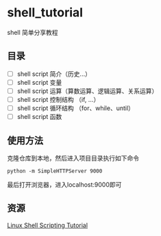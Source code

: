 # shell_tutorial
shell 简单分享教程

## 目录
- [ ] shell script 简介（历史...）
- [ ] shell script 变量
- [ ] shell script 运算（算数运算、逻辑运算、关系运算）
- [ ] shell script 控制结构 （if, ...）
- [ ] shell script 循环结构 （for、while、until）
- [ ] shell script 函数

## 使用方法
克隆仓库到本地，然后进入项目目录执行如下命令
```shell
python -m SimpleHTTPServer 9000
```
最后打开浏览器，进入localhost:9000即可

## 资源
[Linux Shell Scripting Tutorial](http://www.freeos.com/guides/lsst/)

